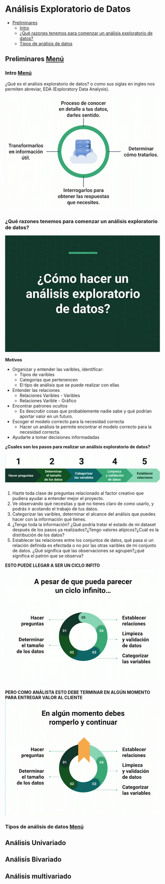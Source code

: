 # Análisis Exploratorio de Datos
- [Preliminares](#preliminares-menú)
    - [Intro](#intro-menú)
    - [¿Qué razones tenemos para comenzar un análisis exploratorio de datos?](#qué-razones-tenemos-para-comenzar-un-análisis-exploratorio-de-datos)
    - [Tipos de análisis de datos](#tipos-de-análisis-de-datos-menú)

## Preliminares [Menú](#análisis-exploratorio-de-datos)
### Intro [Menú](#análisis-exploratorio-de-datos)

¿Qué es el análisis exploratorio de datos? o como sus siglas en ingles nos permiten abreviar, EDA (Exploratory Data Analysis).

![EDA](/A02.EDA/A02.EDA-Imagenes/EDA.png)
### ¿Qué razones tenemos para comenzar un análisis exploratorio de datos?
![EDA?](/A02.EDA/A02.EDA-Imagenes/ComoHacerUnEDA.png)

**Motivos**
- Organizar y entender las varibles, identificar:
    - Tipos de varibles
    - Categorías que pertenencen
    - El tipo de análisis que se puede realizar con ellas
- Entender las relaciones
    - Relaciones Varibles - Varibles
    - Relaciones Varible - Gráfico
- Encontrar patrones ocultos
    - Es descrubir cosas que probablemente nadie sabe y qué podrían aportar valor en un futuro.
- Escoger el modelo correcto para la necesidad correcta
    - Hacer un análisis te permite encontrar el modelo correcto para la necesidad correcta.
- Ayudarte a tomar decisiones informadadas

**¿Cuales son los pasos para realizar un análisis exploratorio de datos?**

![5P](/A02.EDA/A02.EDA-Imagenes/5pasos.png)

1. Hazte toda clase de preguntas relacionado al factor creativo que pudiera ayudar a entender mejor el proyecto.
2. Ve observando qué necesitas y qué no tienes claro de como usarlo, y podrás ir acotando el trabajo de tus datos.
3. Categorizar las varibles, determinar el alcance del análisis que puedes hacer con la información qué tienes.
4. ¿Tengo toda la información? ¿Qué podría tratar el estado de mi dataset después de los pasos ya realizados?¿Tengo valores atípicos?¿Cuál es la distribución de los datos?
5. Establecer las relaciones entre los conjuntos de datos, qué pasa si un relación definida es efectada o no por las otras varibles de mi conjunto de datos. ¿Qué significa qué las observaciones se agrupen?¿qué significa el patrón que se observa?

**ESTO PUEDE LLEGAR A SER UN CICLO INFITO**
![5P](/A02.EDA/A02.EDA-Imagenes/5pasos-2.png)

**PERO COMO ANÁLISTA ESTO DEBE TERMINAR EN ALGÚN MOMENTO PARA ENTREGAR VALOR AL CLIENTE**
![5P](/A02.EDA/A02.EDA-Imagenes/5pasos-3.png)
### Tipos de análisis de datos [Menú](#análisis-exploratorio-de-datos)

## Análisis Univariado

## Análisis Bivariado

## Análisis multivariado




